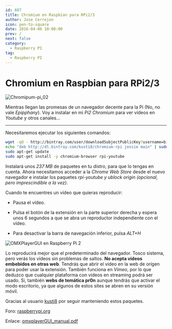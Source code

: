 ```yaml
---
id: 687
title: Chromium en Raspbian para RPi2/3
author: Jose Cerrejon
icon: pen-to-square
date: 2016-04-06 10:00:00
prev: /
next: false
category:
  - Raspberry PI
tag:
  - Raspberry PI
---
```


# Chromium en Raspbian para RPi2/3

![Chromipum-pi_02](/images/2016/04/Chromipum-pi_02.png)

Mientras llegan las promesas de un navegador decente para la Pi (No, no vale *Epipphany*). Voy a instalar en mi  *Pi2 Chromium* para ver vídeos en *Youtube* y otros canales...

- - -
Necesitaremos ejecutar los siguientes comandos:

```bash
wget -qO - http://bintray.com/user/downloadSubjectPublicKey?username=bintray | sudo apt-key add -
echo "deb http://dl.bintray.com/kusti8/chromium-rpi jessie main" | sudo tee -a /etc/apt/sources.list
sudo apt-get update
sudo apt-get install -y chromium-browser rpi-youtube
```

Instalará unos *237 MB* de paquetes en tu distro, para que lo tengas en cuenta. Ahora necesitamos acceder a la *Chrome Web Store* desde el nuevo navegador e instalar los paquetes *rpi-youtube y ublock origin (opcional, pero imprescindible a la vez)*.

Cuando te encuentres un vídeo que quieras reproducir:

* Pausa el vídeo.

* Pulsa el botón de la extensión en la parte superior derecha y espera unos 6 segundos a que se abra un reproductor independiente con el vídeo.

* Para desactivar la barra de navegación inferior, pulsa *ALT+H*

![OMXPlayerGUI en Raspberry Pi 2](/images/2016/04/Chromipum-pi_01.png "OMXPlayerGUI en Raspberry Pi 2")

Lo reproducirá mejor que el predeterminado del navegador. Tosco sistema, pero verás los vídeos sin problemas de saltos. **No acepta vídeos embebidos en otras web**. Tendrás que abrir el vídeo en la web de orígen para poder usar la extensión. También funciona en *Vimeo*, por lo que deduzco que cualquier plataforma con vídeos en streaming podrá ser usado. Si, también **webs de temática pr0n** aunque tendrás que activar el modo escritorio, ya que algunos de estos sites se abren en su versión móvil.

Gracias al usuario [kusti8](https://www.raspberrypi.org/forums/memberlist.php?mode=viewprofile&u=94090&sid=2db922307a56b5390921c667e5e7d020) por seguir manteniendo estos paquetes.

Foro: [raspberrypi.org](https://www.raspberrypi.org/forums/viewtopic.php?f=63&t=121195)

Enlace: [omxplayerGUI_manual.pdf](http://steinerdatenbank.de/software/omxplayerGUI_manual.pdf)
